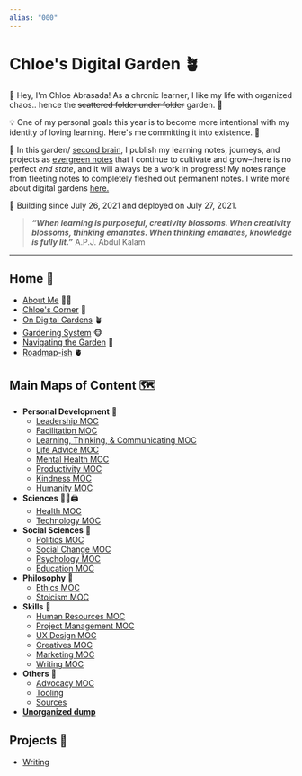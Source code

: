 ```yaml
---
alias: "000"
---
```


# Chloe's Digital Garden 🪴
👋 Hey, I'm Chloe Abrasada! As a chronic learner, I like my life with organized chaos.. hence the ~~scattered folder under folder~~ garden. 📁

💡 One of my personal goals this year is to become more intentional with my identity of loving learning. Here's me committing it into existence. 🌸

🧠 In this garden/ [second brain](https://fortelabs.co/blog/basboverview/), I publish my learning notes, journeys, and projects as [evergreen notes](https://mikegiannulis.com/how-to-take-evergreen-notes/) that I continue to cultivate and grow–there is no perfect *end state*, and it will always be a work in progress! My notes range from fleeting notes to completely fleshed out permanent notes. I write more about digital gardens [here.](home/garden.md)

💪  Building since July 26, 2021 and deployed on July 27, 2021.

> ***“When learning is purposeful, creativity blossoms. When creativity blossoms, thinking emanates. When thinking emanates, knowledge is fully lit.”*** A.P.J. Abdul Kalam
---

## Home 🏡
- [About Me](home/about.md) 🧘‍♀️
- [Chloe's Corner](home/corner.md) 🥰
- [On Digital Gardens](home/garden.md) 🪴
- [Gardening System](notes/home/gardening-system) 🐵
- [Navigating the Garden](home/navigate.md) 🍁
- [Roadmap-ish](home/roadmap.md) 🫀


## Main Maps of Content 🗺

- **Personal Development** 💪
	- [Leadership MOC](moc/leadership.md)
	- [Facilitation MOC](moc/facilitation.md)
	- [Learning, Thinking, & Communicating MOC](moc/learning-thinking-communicating.md)
	- [Life Advice MOC](moc/life-advice.md)
	- [Mental Health MOC](moc/mental-health.md) 
	- [Productivity MOC](moc/productivity.md)
	- [Kindness MOC](moc/kindness.md)
	- [Humanity MOC](moc/humanity-moc.md)
- **Sciences** 👩‍⚕️🖨
	- [Health MOC](moc/health.md)
	- [Technology MOC](moc/technology.md)
- **Social Sciences** 💎
	- [Politics MOC](moc/politics.md)
	- [Social Change MOC](moc/social-change.md)
	- [Psychology MOC](moc/psychology.md)
	- [Education MOC](moc/education.md)
- **Philosophy** 🤲
	- [Ethics MOC](moc/ethics.md)
	- [Stoicism MOC](moc/stoicism.md)
- **Skills** 🛫
	- [Human Resources MOC](moc/hr.md)
	- [Project Management MOC](moc/proj-man.md)
	- [UX Design MOC](moc/ux-design.md)
	- [Creatives MOC](moc/creatives.md)
	- [Marketing MOC](moc/marketing.md)
	- [Writing MOC](moc/writing.md)
- **Others** 🤙
	- [Advocacy MOC](moc/advocacy.md)
	- [Tooling](moc/tooling.md)
	- [Sources](moc/sources.md)
- **[Unorganized dump](moc/dump.md)**


## Projects 🌟
-  [Writing](moc/writing-projects.md)
